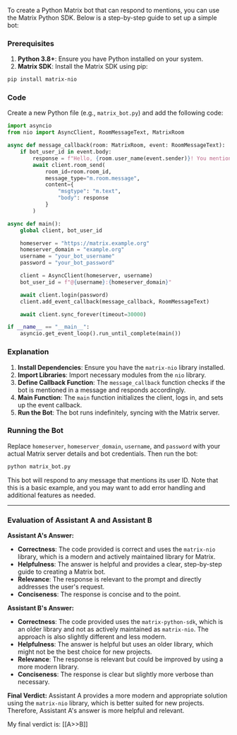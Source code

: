 
To create a Python Matrix bot that can respond to mentions, you can use the Matrix Python SDK. Below is a step-by-step guide to set up a simple bot:

### Prerequisites
1. **Python 3.8+**: Ensure you have Python installed on your system.
2. **Matrix SDK**: Install the Matrix SDK using pip:

```bash
pip install matrix-nio
```

### Code
Create a new Python file (e.g., `matrix_bot.py`) and add the following code:

```python
import asyncio
from nio import AsyncClient, RoomMessageText, MatrixRoom

async def message_callback(room: MatrixRoom, event: RoomMessageText):
    if bot_user_id in event.body:
        response = f"Hello, {room.user_name(event.sender)}! You mentioned me."
        await client.room_send(
            room_id=room.room_id,
            message_type="m.room.message",
            content={
                "msgtype": "m.text",
                "body": response
            }
        )

async def main():
    global client, bot_user_id

    homeserver = "https://matrix.example.org"
    homeserver_domain = "example.org"
    username = "your_bot_username"
    password = "your_bot_password"

    client = AsyncClient(homeserver, username)
    bot_user_id = f"@{username}:{homeserver_domain}"

    await client.login(password)
    client.add_event_callback(message_callback, RoomMessageText)

    await client.sync_forever(timeout=30000)

if __name__ == "__main__":
    asyncio.get_event_loop().run_until_complete(main())
```

### Explanation
1. **Install Dependencies**: Ensure you have the `matrix-nio` library installed.
2. **Import Libraries**: Import necessary modules from the `nio` library.
3. **Define Callback Function**: The `message_callback` function checks if the bot is mentioned in a message and responds accordingly.
4. **Main Function**: The `main` function initializes the client, logs in, and sets up the event callback.
5. **Run the Bot**: The bot runs indefinitely, syncing with the Matrix server.

### Running the Bot
Replace `homeserver`, `homeserver_domain`, `username`, and `password` with your actual Matrix server details and bot credentials. Then run the bot:

```bash
python matrix_bot.py
```

This bot will respond to any message that mentions its user ID. Note that this is a basic example, and you may want to add error handling and additional features as needed.

---

### Evaluation of Assistant A and Assistant B

**Assistant A's Answer:**
- **Correctness**: The code provided is correct and uses the `matrix-nio` library, which is a modern and actively maintained library for Matrix.
- **Helpfulness**: The answer is helpful and provides a clear, step-by-step guide to creating a Matrix bot.
- **Relevance**: The response is relevant to the prompt and directly addresses the user's request.
- **Conciseness**: The response is concise and to the point.

**Assistant B's Answer:**
- **Correctness**: The code provided uses the `matrix-python-sdk`, which is an older library and not as actively maintained as `matrix-nio`. The approach is also slightly different and less modern.
- **Helpfulness**: The answer is helpful but uses an older library, which might not be the best choice for new projects.
- **Relevance**: The response is relevant but could be improved by using a more modern library.
- **Conciseness**: The response is clear but slightly more verbose than necessary.

**Final Verdict:**
Assistant A provides a more modern and appropriate solution using the `matrix-nio` library, which is better suited for new projects. Therefore, Assistant A's answer is more helpful and relevant.

My final verdict is: [[A>>B]]